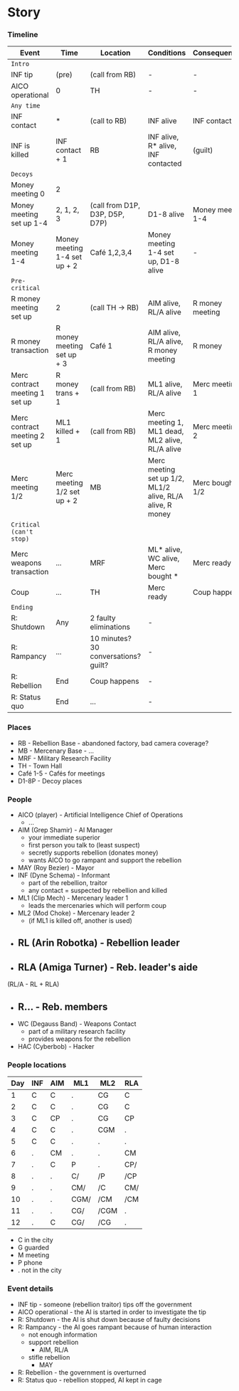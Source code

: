 # Story #

### Timeline ###

| Event | Time | Location | Conditions | Consequences |
| --- | --- | --- | --- | --- |
| `Intro` | | | | |
| INF tip | (pre) | (call from RB) | - | - |
| AICO operational | 0 | TH | - | - |
| `Any time` | | | | |
| INF contact | * | (call to RB) | INF alive | INF contacted |
| INF is killed | INF contact + 1 | RB | INF alive, R* alive, INF contacted | (guilt) |
| `Decoys` | | | | |
| Money meeting 0 | 2 | 
| Money meeting set up 1-4 | 2, 1, 2, 3 | (call from D1P, D3P, D5P, D7P) | D1-8 alive | Money meeting 1-4 |
| Money meeting 1-4 | Money meeting 1-4 set up + 2 | Café 1,2,3,4 | Money meeting 1-4 set up, D1-8 alive | - |
| `Pre-critical` | | | | |
| R money meeting set up | 2 | (call TH -> RB) | AIM alive, RL/A alive | R money meeting |
| R money transaction | R money meeting set up + 3 | Café 1 | AIM alive, RL/A alive, R money meeting | R money |
| Merc contract meeting 1 set up | R money trans + 1 | (call from RB) | ML1 alive, RL/A alive | Merc meeting 1 |
| Merc contract meeting 2 set up | ML1 killed + 1 | (call from RB) | Merc meeting 1, ML1 dead, ML2 alive, RL/A alive | Merc meeting 2 |
| Merc meeting 1/2 | Merc meeting 1/2 set up + 2 | MB | Merc meeting set up 1/2, ML1/2 alive, RL/A alive, R money | Merc bought 1/2 |
| `Critical (can't stop)` | | | | |
| Merc weapons transaction | ... | MRF | ML* alive, WC alive, Merc bought * | Merc ready |
| Coup | ... | TH | Merc ready | Coup happens |
| `Ending` | | | | |
| R: Shutdown | Any | 2 faulty eliminations | - |
| R: Rampancy | ... | 10 minutes? 30 conversations? guilt? | - |
| R: Rebellion | End | Coup happens | - |
| R: Status quo | End | ... | - |

### Places ###

 - RB - Rebellion Base - abandoned factory, bad camera coverage?
 - MB - Mercenary Base - ...
 - MRF - Military Research Facility
 - TH - Town Hall
 - Café 1-5 - Cafés for meetings
 - D1-8P - Decoy places

### People ###

 - AICO (player) - Artificial Intelligence Chief of Operations
   - ...
 - AIM (Grep Shamir) - AI Manager
   - your immediate superior
   - first person you talk to (least suspect)
   - secretly supports rebellion (donates money)
   - wants AICO to go rampant and support the rebellion
 - MAY (Roy Bezier) - Mayor
 - INF (Dyne Schema) - Informant
   - part of the rebellion, traitor
   - any contact = suspected by rebellion and killed
 - ML1 (Clip Mech) - Mercenary leader 1
   - leads the mercenaries which will perform coup
 - ML2 (Mod Choke) - Mercenary leader 2
   - (if ML1 is killed off, another is used)
 - RL (Arin Robotka) - Rebellion leader
   - 
 - RLA (Amiga Turner) - Reb. leader's aide
   - 
 (RL/A - RL + RLA)
 - R... - Reb. members
   - 
 - WC (Degauss Band) - Weapons Contact
   - part of a military research facility
   - provides weapons for the rebellion
 - HAC (Cyberbob) - Hacker

### People locations ###

| Day | INF | AIM | ML1 | ML2 | RLA |
| --- | --- | --- | --- | --- | --- | 
| 1   | C   | C   | .   | CG  | C   |
| 2   | C   | C   | .   | CG  | C   |
| 3   | C   | CP  | .   | CG  | CP  |
| 4   | C   | C   | .   | CGM | .   |
| 5   | C   | C   | .   | .   | .   |
| 6   | .   | CM  | .   | .   | CM  |
| 7   | .   | C   | P   | .   | CP/ |
| 8   | .   | .   | C/  | /P  | /CP |
| 9   | .   | .   | CM/ | /C  | CM/ |
| 10  | .   | .   | CGM/| /CM | /CM |
| 11  | .   | .   | CG/ | /CGM| .   |
| 12  | .   | C   | CG/ | /CG | .   |

 - C in the city
 - G guarded
 - M meeting
 - P phone
 - . not in the city

### Event details ###

 - INF tip - someone (rebellion traitor) tips off the government
 - AICO operational - the AI is started in order to investigate the tip
 - R: Shutdown - the AI is shut down because of faulty decisions
 - R: Rampancy - the AI goes rampant because of human interaction
   - not enough information
   - support rebellion
     - AIM, RL/A
   - stifle rebellion
     - MAY
 - R: Rebellion - the government is overturned
 - R: Status quo - rebellion stopped, AI kept in cage